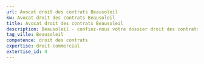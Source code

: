 ```yaml
---
url: Avocat droit des contrats Beausoleil
kw: Avocat droit des contrats Beausoleil
title: Avocat droit des contrats Beausoleil
description: Beausoleil - confiez-nous votre dossier droit des contrats
tag_ville: Beausoleil
competence: droit des contrats
expertise: droit-commercial
extertise_id: 4
---
```

